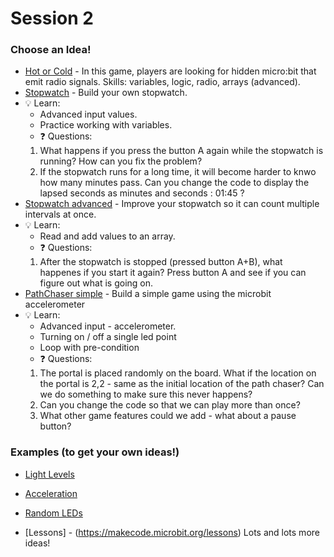 # Session 2

### Choose an Idea!

* [Hot or Cold](https://makecode.microbit.org/projects/hot-or-cold) - In this game, players are looking for hidden micro:bit that emit radio signals. Skills: variables, logic, radio, arrays (advanced).
* [Stopwatch](/Instructions/Stopwatch/Stopwatch.md) - Build your own stopwatch.
* :bulb: Learn:
  * Advanced input values.
  * Practice working with variables.
  * :question: Questions:
  1. What happens if you press the button A again while the stopwatch is running? How can you fix the problem?
  2. If the stopwatch runs for a long time, it will become harder to knwo how many minutes pass. Can you change the code to display the lapsed seconds as minutes and seconds : 01:45 ?
* [Stopwatch advanced](/Instructions/Stopwatch_multiple_timers/Stopwatch_advanced.md) - Improve your stopwatch so it can count multiple intervals at once.
* :bulb: Learn:
  * Read and add values to an array.
  * :question: Questions:
   1. After the stopwatch is stopped (pressed button A+B), what happenes if you start it again? Press button A and see if you can figure out what is going on.
* [PathChaser simple](/Instructions/PathChaser/PathChaser_simple.md) - Build a simple game using the microbit accelerometer
* :bulb: Learn:
  * Advanced input - accelerometer.
  * Turning on / off a single led point
  * Loop with pre-condition
  * :question: Questions:
   1. The portal is placed randomly on the board. What if the location on the portal is 2,2 - same as the initial location of the path chaser? Can we do something to make sure this never happens?
   2. Can you change the code so that we can play more than once?
   3. What other game features could we add - what about a pause button?

### Examples (to get your own ideas!)

* [Light Levels](https://makecode.microbit.org/examples/plot-light-level)
* [Acceleration](https://makecode.microbit.org/examples/plot-acceleration)
* [Random LEDs](https://makecode.microbit.org/examples/rando)

* [Lessons] - (https://makecode.microbit.org/lessons) Lots and lots more ideas!
